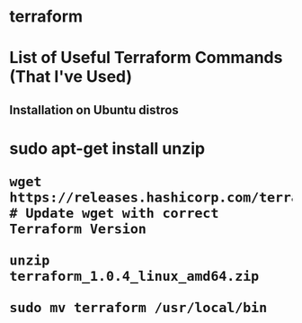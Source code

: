 # terraform
<h1>List of Useful Terraform Commands (That I've Used)</h1>
<h2>Installation on Ubuntu distros</h2>
<h1>
	sudo apt-get install unzip

	wget https://releases.hashicorp.com/terraform/1.0.4/terraform_1.0.4_linux_amd64.zip
	# Update wget with correct Terraform Version

	unzip terraform_1.0.4_linux_amd64.zip

	sudo mv terraform /usr/local/bin
</h1>

	
